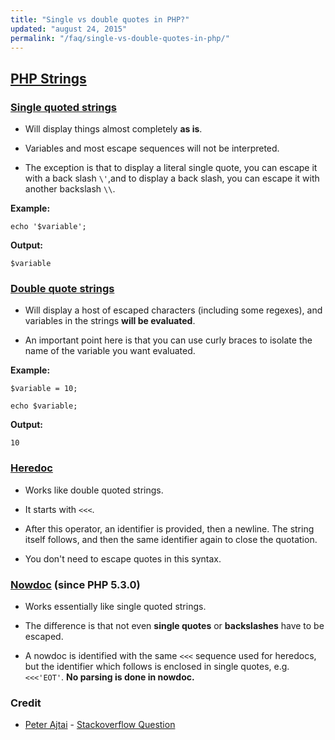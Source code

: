 ```yaml
---
title: "Single vs double quotes in PHP?"
updated: "august 24, 2015"
permalink: "/faq/single-vs-double-quotes-in-php/"
---
```


## [PHP Strings](http://php.net/manual/en/language.types.string.php)

### [Single quoted strings](http://php.net/manual/en/language.types.string.php#language.types.string.syntax.single)

- Will display things almost completely **as is**.

- Variables and most escape sequences will not be interpreted.

- The exception is that to display a literal single quote, you can escape it with a back slash `\'`,and to display a back slash, you can escape it with another backslash `\\`.

**Example:**

~~~php?start_inline=1
echo '$variable';
~~~

**Output:**

~~~text
$variable
~~~

### [Double quote strings](http://www.php.net/manual/en/language.types.string.php#language.types.string.syntax.double)

- Will display a host of escaped characters (including some regexes), and variables in the strings **will be evaluated**.

- An important point here is that you can use curly braces to isolate the name of the variable you want evaluated.

**Example:**

~~~php?start_inline=1
$variable = 10;

echo $variable;
~~~

**Output:**

~~~text
10
~~~


### [Heredoc](http://www.php.net/manual/en/language.types.string.php#language.types.string.syntax.heredoc)

- Works like double quoted strings.

- It starts with `<<<`.

- After this operator, an identifier is provided, then a newline. The string itself follows, and then the same identifier again to close the quotation.

- You don't need to escape quotes in this syntax.


### [Nowdoc](http://php.net/manual/en/language.types.string.php#language.types.string.syntax.nowdoc) (since PHP 5.3.0)

- Works essentially like single quoted strings.

- The difference is that not even **single quotes** or **backslashes** have to be escaped.

- A nowdoc is identified with the same `<<<` sequence used for heredocs, but the identifier which follows is enclosed in single quotes, e.g. `<<<'EOT'`. **No parsing is done in nowdoc.**


### Credit

- [Peter Ajtai](http://stackoverflow.com/users/186636/peter-ajtai) - [Stackoverflow Question](http://stackoverflow.com/a/3446286)
